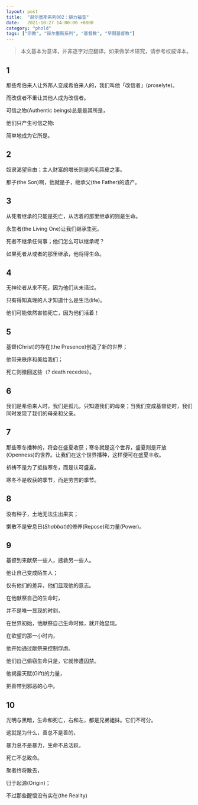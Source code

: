 ```yaml
---
layout: post
title:  "赫尔墨斯系列002：腓力福音"
date:   2021-10-27 14:00:00 +0800
category: "phold"
tags: ["宗教", "赫尔墨斯系列", "基督教", "早期基督教"]
---
```


> 本文基本为意译，并非逐字对应翻译。如果做学术研究，请参考权威译本。

## 1

那些希伯来人让外邦人变成希伯来人的，我们叫他「改信者」(proselyte)。

而改信者不重让其他人成为改信者。

可信之物(Authentic beings)总是是其所是，

他们只产生可信之物:

简单地成为它所是。

## 2

奴隶渴望自由；主人财富的增长则是鸡毛蒜皮之事。

那子(the Son)啊，他就是子，继承父(the Father)的遗产。

## 3

从死者继承的只能是死亡，从活着的那里继承的则是生命。

永生者(the Living One)让我们继承生死。

死者不继承任何事；他们怎么可以继承呢？

如果死者从或者的那里继承，他将得生命。

## 4

无神论者从来不死，因为他们从未活过。

只有得知真理的人才知道什么是生活(life)。

他们可能依然害怕死亡，因为他们活着！

## 5

基督(Christ)的存在(the Presence)创造了新的世界；

他带来秩序和美给我们；

死亡则撤回这些（? death recedes）。

## 6

我们是希伯来人时，我们是孤儿，只知道我们的母亲；当我们变成基督徒时，我们同时发现了我们的母亲和父亲。

## 7

那些寒冬播种的，将会在盛夏收获；寒冬就是这个世界，盛夏则是开放(Openness)的世界。让我们在这个世界播种，这样便可在盛夏丰收。

祈祷不是为了抵挡寒冬，而是认可盛夏。

寒冬不是收获的季节，而是劳苦的季节。

## 8

没有种子，土地无法生出果实；

懒散不是安息日(*Shabbat*)的修养(Repose)和力量(Power)。

## 9

基督到来献祭一些人，拯救另一些人。

他让自己变成陌生人；

仅有他们的差异，他们显现他的意志。

在他献祭自己的生命时，

并不是唯一显现的时刻，

在世界初始，他献祭自己生命时候，就开始显现。

在欲望的那一小时内，

他开始通过献祭来控制俘虏。

他们自己偷窃生命只是，它就惨遭囚禁。

他揭露天赋(Gift)的力量，

把善带到邪恶的心中。

## 10

光明与黑暗，生命和死亡，右和左，都是兄弟姐妹。它们不可分。

这就是为什么，善总不是善的，

暴力总不是暴力，生命不总活跃，

死亡不总致命。

聚者终将散去，

归于起源(Origin)；

不过那些醒悟没有实在(the Reality)


